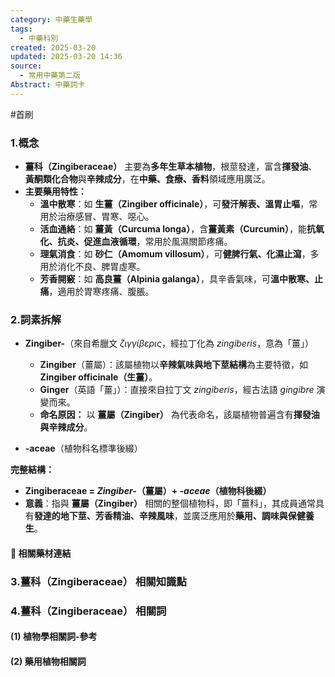 ```yaml
---
category: 中藥生藥學
tags:
  - 中藥科別
created: 2025-03-20
updated: 2025-03-20 14:36
source:
  - 常用中藥第二版
Abstract: 中藥詞卡
---
```

#首刷
### 1.概念
- **薑科（Zingiberaceae）** 主要為**多年生草本植物**，根莖發達，富含**揮發油**、**黃酮類化合物**與**辛辣成分**，在**中藥、食療、香料**領域應用廣泛。  
- **主要藥用特性：**  
  - **溫中散寒**：如 **生薑（Zingiber officinale）**，可**發汗解表、溫胃止嘔**，常用於治療感冒、胃寒、噁心。  
  - **活血通絡**：如 **薑黃（Curcuma longa）**，含**薑黃素（Curcumin）**，能**抗氧化、抗炎、促進血液循環**，常用於風濕關節疼痛。  
  - **理氣消食**：如 **砂仁（Amomum villosum）**，可**健脾行氣、化濕止瀉**，多用於消化不良、脾胃虛寒。  
  - **芳香開竅**：如 **高良薑（Alpinia galanga）**，具辛香氣味，可**溫中散寒、止痛**，適用於胃寒疼痛、腹脹。  

### 2.詞素拆解
- **Zingiber-**（來自希臘文 *ζιγγίβερις*，經拉丁化為 *zingiberis*，意為「薑」）  
  - **Zingiber**（薑屬）：該屬植物以**辛辣氣味與地下莖結構**為主要特徵，如 **Zingiber officinale（生薑）**。  
  - **Ginger**（英語「薑」）：直接來自拉丁文 *zingiberis*，經古法語 *gingibre* 演變而來。  
  - **命名原因：** 以 **薑屬（Zingiber）** 為代表命名，該屬植物普遍含有**揮發油與辛辣成分**。  

- **-aceae**（植物科名標準後綴） 

**完整結構：**
- **Zingiberaceae = *Zingiber-*（薑屬）+ *-aceae*（植物科後綴）**  
- **意義**：指與 **薑屬（Zingiber）** 相關的整個植物科，即「薑科」，其成員通常具有**發達的地下莖、芳香精油、辛辣風味**，並廣泛應用於**藥用、調味與保健養生**。  

#### 📌 相關藥材連結


### 3.薑科（Zingiberaceae） 相關知識點



### 4.薑科（Zingiberaceae） 相關詞
#### (1) 植物學相關詞-參考




#### (2) 藥用植物相關詞

